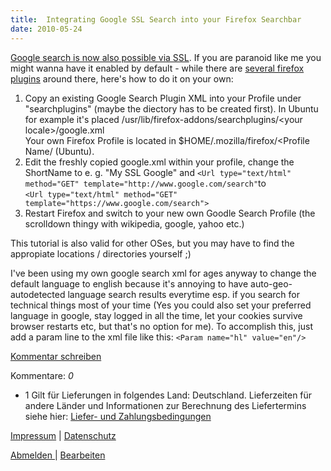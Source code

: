 ```yaml
---
title:  Integrating Google SSL Search into your Firefox Searchbar
date: 2010-05-24
---
```

[Google search is now also possible via SSL](http://googleblog.blogspot.com/2010/05/search-more-securely-with-encrypted.html). If you are paranoid like me you might
wanna have it enabled by default - while there are [several firefox plugins](https://addons.mozilla.org/en-US/firefox/addon/161901/) around there, here's how to do it
on your own:

1. Copy an existing Google Search Plugin XML into your Profile under "searchplugins" (maybe the diectory has to be created first). In Ubuntu for example it's placed
/usr/lib/firefox-addons/searchplugins/<your locale\>/google.xml  
Your own Firefox Profile is located in $HOME/.mozilla/firefox/<Profile Name/ (Ubuntu).
2. Edit the freshly copied google.xml within your profile, change the ShortName to e. g. "My SSL Google" and `<Url type="text/html" method="GET"
    template="http://www.google.com/search"`to  
`<Url type="text/html" method="GET" template="https://www.google.com/search">`
3. Restart Firefox and switch to your new own Goodle Search Profile (the scrolldown thingy with wikipedia, google, yahoo etc.)

This tutorial is also valid for other OSes, but you may have to find the appropiate locations / directories yourself ;)

I've been using my own google search xml for ages anyway to change the default language to english because it's annoying to have auto-geo-autodetected language search results everytime esp. if
you search for technical things most of your time (Yes you could also set your preferred language in google, stay logged in all the time, let your cookies survive browser restarts etc, but that's
no option for me). To accomplish this, just add a param line to the xml file like this: `<Param name="hl" value="en"/>  
`

[Kommentar schreiben](#)

Kommentare: _0_ 

* 1 Gilt für Lieferungen in folgendes Land: Deutschland. Lieferzeiten für andere Länder und Informationen zur Berechnung des Liefertermins siehe hier: [Liefer- und Zahlungsbedingungen](http://www.ruempler.eu/j/shop/deliveryinfo)  

[Impressum](/about/) | [Datenschutz](/j/privacy) 

[Abmelden ](https://e.jimdo.com/app/cms/logout.php)
|
[Bearbeiten](https://a.jimdo.com/app/auth/signin/jumpcms/?page=274749614)